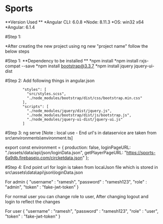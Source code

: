 # Sports

**Version Used **
*Angular CLI: 6.0.8
*Node: 8.11.3
*OS: win32 x64
*Angular: 6.1.4

#Step 1:

*After creating the new project using ng new "project name" follow the below steps

#Step 1:
**Dependency to be installed **
*npm install
*npm install rxjs-compat --save
*npm install bootstrap@3.3.7
*npm install jquery jquery-ui-dist

#Step 2: Add following things in angular.json

            "styles": [
              "src/styles.scss",
              "./node_modules/bootstrap/dist/css/bootstrap.min.css"
            ],
            "scripts": [
              "./node_modules/jquery/dist/jquery.js",
              "./node_modules/bootstrap/dist/js/bootstrap.js",
              "./node_modules/jquery-ui-dist/jquery-ui.js"
            ]

#Step 3: ng serve [Note : local use - End url's in dataservice are taken from src\environments\environment.ts]

export const environment = {
  production: false,
  loginPageURL: "./assets/data/api/json/loginData.json",
  getPlayerPageURL: "https://sports-6a9db.firebaseio.com/circketdata.json"
};

#Step 4: End point url for login is taken from localJson file which is stored in src\assets\data\api\json\loginData.json

For admin {
	"username" : "ramesh",
	"password" : "ramesh123",
	"role" : "admin",
    "token"    : "fake-jwt-token"
}	

For normal user you can change role to user, After changing logout and login to reflect the changes

For user {
	"username" : "ramesh",
	"password" : "ramesh123",
	"role" : "user",
    "token"    : "fake-jwt-token"
}		
			